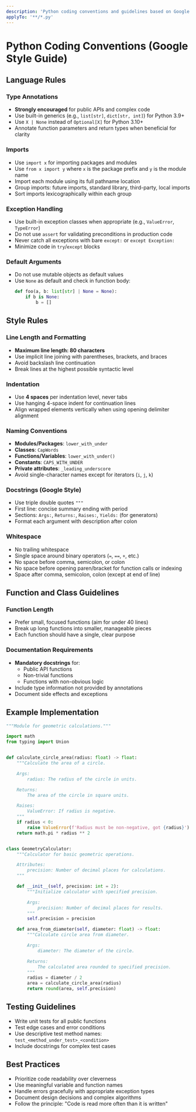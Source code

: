 ```yaml
---
description: 'Python coding conventions and guidelines based on Google Python Style Guide'
applyTo: '**/*.py'
---
```


# Python Coding Conventions (Google Style Guide)

## Language Rules

### Type Annotations
- **Strongly encouraged** for public APIs and complex code
- Use built-in generics (e.g., `list[str]`, `dict[str, int]`) for Python 3.9+
- Use `X | None` instead of `Optional[X]` for Python 3.10+
- Annotate function parameters and return types when beneficial for clarity

### Imports
- Use `import x` for importing packages and modules
- Use `from x import y` where `x` is the package prefix and `y` is the module name
- Import each module using its full pathname location
- Group imports: future imports, standard library, third-party, local imports
- Sort imports lexicographically within each group

### Exception Handling
- Use built-in exception classes when appropriate (e.g., `ValueError`, `TypeError`)
- Do not use `assert` for validating preconditions in production code
- Never catch all exceptions with bare `except:` or `except Exception:`
- Minimize code in `try`/`except` blocks

### Default Arguments
- Do not use mutable objects as default values
- Use `None` as default and check in function body:
  ```python
  def foo(a, b: list[str] | None = None):
      if b is None:
          b = []
  ```

## Style Rules

### Line Length and Formatting
- **Maximum line length: 80 characters**
- Use implicit line joining with parentheses, brackets, and braces
- Avoid backslash line continuation
- Break lines at the highest possible syntactic level

### Indentation
- Use **4 spaces** per indentation level, never tabs
- Use hanging 4-space indent for continuation lines
- Align wrapped elements vertically when using opening delimiter alignment

### Naming Conventions
- **Modules/Packages**: `lower_with_under`
- **Classes**: `CapWords`
- **Functions/Variables**: `lower_with_under()`
- **Constants**: `CAPS_WITH_UNDER`
- **Private attributes**: `_leading_underscore`
- Avoid single-character names except for iterators (`i`, `j`, `k`)

### Docstrings (Google Style)
- Use triple double quotes `"""`
- First line: concise summary ending with period
- Sections: `Args:`, `Returns:`, `Raises:`, `Yields:` (for generators)
- Format each argument with description after colon

### Whitespace
- No trailing whitespace
- Single space around binary operators (`=`, `==`, `+`, etc.)
- No space before comma, semicolon, or colon
- No space before opening paren/bracket for function calls or indexing
- Space after comma, semicolon, colon (except at end of line)

## Function and Class Guidelines

### Function Length
- Prefer small, focused functions (aim for under 40 lines)
- Break up long functions into smaller, manageable pieces
- Each function should have a single, clear purpose

### Documentation Requirements
- **Mandatory docstrings** for:
  - Public API functions
  - Non-trivial functions
  - Functions with non-obvious logic
- Include type information not provided by annotations
- Document side effects and exceptions

## Example Implementation

```python
"""Module for geometric calculations."""

import math
from typing import Union


def calculate_circle_area(radius: float) -> float:
    """Calculate the area of a circle.

    Args:
        radius: The radius of the circle in units.

    Returns:
        The area of the circle in square units.

    Raises:
        ValueError: If radius is negative.
    """
    if radius < 0:
        raise ValueError(f'Radius must be non-negative, got {radius}')
    return math.pi * radius ** 2


class GeometryCalculator:
    """Calculator for basic geometric operations.

    Attributes:
        precision: Number of decimal places for calculations.
    """

    def __init__(self, precision: int = 2):
        """Initialize calculator with specified precision.

        Args:
            precision: Number of decimal places for results.
        """
        self.precision = precision

    def area_from_diameter(self, diameter: float) -> float:
        """Calculate circle area from diameter.

        Args:
            diameter: The diameter of the circle.

        Returns:
            The calculated area rounded to specified precision.
        """
        radius = diameter / 2
        area = calculate_circle_area(radius)
        return round(area, self.precision)
```

## Testing Guidelines
- Write unit tests for all public functions
- Test edge cases and error conditions
- Use descriptive test method names: `test_<method_under_test>_<condition>`
- Include docstrings for complex test cases

## Best Practices
- Prioritize code readability over cleverness
- Use meaningful variable and function names
- Handle errors gracefully with appropriate exception types
- Document design decisions and complex algorithms
- Follow the principle: "Code is read more often than it is written"
